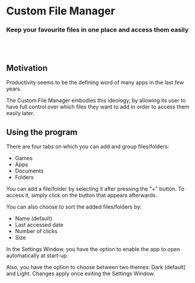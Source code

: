 <div align="left">
  <h1>Custom File Manager</h1>
  <h3>Keep your favourite files in one place and access them easily</h3>
</div>
<br/>
<br/>

## Motivation ##
Productivity seems to be the defining word of many apps in the last few years.

The Custom File Manager embodies this ideology, by allowing its user to have full 
control over which files they want to add in order to access them easily later.
<br/>

## Using the program ##
There are four tabs on which you can add and group files/folders:
* Games
* Apps
* Documents
* Folders

You can add a file/folder by selecting it after pressing the "+" button. 
To access it, simply click on the button that appears afterwards.

You can also choose to sort the added files/folders by:
* Name (default)
* Last accessed date
* Number of clicks
* Size

In the Settings Window, you have the option to enable the app to open
automatically at start-up. 

Also, you have the option to choose between two themes: Dark (default) 
and Light. Changes apply once exiting the Settings Window.
